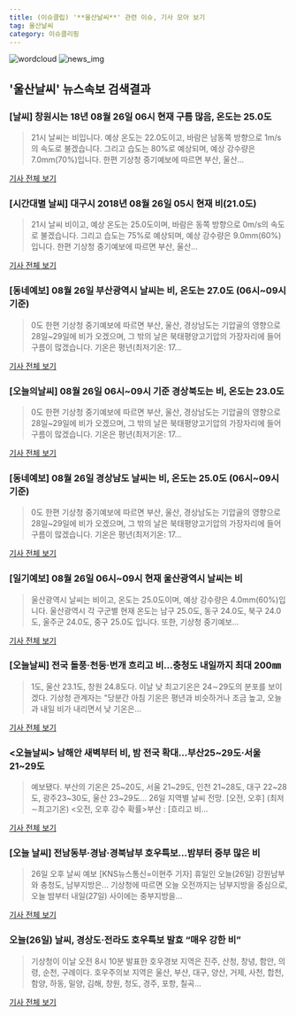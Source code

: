 ```yaml
---
title: (이슈클립) '**울산날씨**' 관련 이슈, 기사 모아 보기
tag: 울산날씨
category: 이슈클리핑
---
```

![wordcloud](https://s3.ap-northeast-2.amazonaws.com/lyrics101-wordcloud/2018-08-26-1535243769.png)
![news_img](https://user-images.githubusercontent.com/42597476/44507050-1206f400-a6e4-11e8-8d98-7ffbfebb353f.png)
## **'**울산날씨**'** 뉴스속보 검색결과
### [날씨] 창원시는 18년 08월 26일 06시 현재 구름 많음, 온도는 25.0도

>21시 날씨는 비입니다. 예상 온도는 22.0도이고, 바람은 남동쪽 방향으로 1m/s의 속도로 불겠습니다. 그리고 습도는 80%로 예상되며, 예상 강수량은 7.0mm(70%)입니다. 한편 기상청 중기예보에 따르면 부산, 울산...

<a href="http://www.ksilbo.co.kr/news/articleView.html?idxno=655079" target="_blank">기사 전체 보기</a>

### [시간대별 날씨] 대구시 2018년 08월 26일 05시 현재 비(21.0도)

>21시 날씨 비이고, 예상 온도는 25.0도이며, 바람은 동쪽 방향으로 0m/s의 속도로 불겠습니다. 그리고 습도는 75%로 예상되며, 예상 강수량은 9.0mm(60%)입니다. 한편 기상청 중기예보에 따르면 부산, 울산...

<a href="http://www.ujeil.com/news/articleView.html?idxno=211260" target="_blank">기사 전체 보기</a>

### [동네예보] 08월 26일 부산광역시 날씨는 비, 온도는 27.0도 (06시~09시 기준)

>0도 한편 기상청 중기예보에 따르면 부산, 울산, 경상남도는 기압골의 영향으로 28일~29일에 비가 오겠으며, 그 밖의 날은 북태평양고기압의 가장자리에 들어 구름이 많겠습니다. 기온은 평년(최저기온: 17...

<a href="http://www.nbntv.co.kr/news/articleView.html?idxno=115620" target="_blank">기사 전체 보기</a>

### [오늘의날씨] 08월 26일 06시~09시 기준 경상북도는 비, 온도는 23.0도

>0도 한편 기상청 중기예보에 따르면 부산, 울산, 경상남도는 기압골의 영향으로 28일~29일에 비가 오겠으며, 그 밖의 날은 북태평양고기압의 가장자리에 들어 구름이 많겠습니다. 기온은 평년(최저기온: 17...

<a href="http://www.issuemaker.kr/news/articleView.html?idxno=20343" target="_blank">기사 전체 보기</a>

### [동네예보] 08월 26일 경상남도 날씨는 비, 온도는 25.0도 (06시~09시 기준)

>0도 한편 기상청 중기예보에 따르면 부산, 울산, 경상남도는 기압골의 영향으로 28일~29일에 비가 오겠으며, 그 밖의 날은 북태평양고기압의 가장자리에 들어 구름이 많겠습니다. 기온은 평년(최저기온: 17...

<a href="http://www.nbntv.co.kr/news/articleView.html?idxno=115627" target="_blank">기사 전체 보기</a>

### [일기예보] 08월 26일 06시~09시 현재 울산광역시 날씨는 비

>울산광역시 날씨는 비이고, 온도는 25.0도이며, 예상 강수량은 4.0mm(60%)입니다. 울산광역시 각 구군별 현재 온도는 남구 25.0도, 동구 24.0도, 북구 24.0도, 울주군 24.0도, 중구 25.0도 입니다. 또한, 기상청 중기예보...

<a href="http://www.usjournal.kr/news/articleView.html?idxno=101725" target="_blank">기사 전체 보기</a>

### [오늘날씨] 전국 돌풍·천둥·번개 흐리고 비…충청도 내일까지 최대 200㎜

>1도, 울산 23.1도, 창원 24.8도다. 이날 낮 최고기온은 24∼29도의 분포를 보이겠다. 기상청 관계자는 "당분간 아침 기온은 평년과 비슷하거나 조금 높고, 오늘과 내일 비가 내리면서 낮 기온은...

<a href="http://www.dailian.co.kr/news/view/735000/?sc=naver" target="_blank">기사 전체 보기</a>

### <오늘날씨> 남해안 새벽부터 비, 밤 전국 확대…부산25~29도·서울 21~29도

>예보됐다. 부산의 기온은 25~20도, 서울 21~29도, 인천 21~28도, 대구 22~28도, 광주23~30도, 울산 23~29도... 26일 지역별 날씨 전망. [오전, 오후] (최저∼최고기온) <오전, 오후 강수 확률>부산 : [흐리고 비...

<a href="http://www.kookje.co.kr/news2011/asp/newsbody.asp?code=0300&key=20180826.99099011665" target="_blank">기사 전체 보기</a>

### [오늘 날씨] 전남동부‧경남‧경북남부 호우특보…밤부터 중부 많은 비

>26일 오후 날씨 예보 [KNS뉴스통신=이현주 기자] 휴일인 오늘(26일) 강원남부와 충청도, 남부지방은... 기상청에 따르면 오늘 오전까지는 남부지방을 중심으로, 오늘 밤부터 내일(27일) 사이에는 중부지방을...

<a href="http://www.kns.tv/news/articleView.html?idxno=462761" target="_blank">기사 전체 보기</a>

### 오늘(26일) 날씨, 경상도·전라도 호우특보 발효 “매우 강한 비”

>기상청이 이날 오전 8시 10분 발표한 호우경보 지역은 진주, 산청, 창녕, 함안, 의령, 순천, 구례이다. 호우주의보 지역은 울산, 부산, 대구, 양산, 거제, 사천, 합천, 함양, 하동, 밀양, 김해, 창원, 청도, 경주, 포항, 칠곡...

<a href="http://chicnews.mk.co.kr/article.php?aid=1535238577208197018" target="_blank">기사 전체 보기</a>


